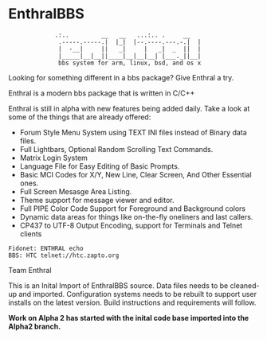EnthralBBS
===========
                 .:..         __   __   ...:.. .     __ 
                  .-----.-----.|  |_|  |--.----.---.-.|  | 
                  |  -__|     ||   _|     |   _|  _  ||  | 
                  |_____|__|__||____|__|__|__| |___._||__| 
                  bbs system for arm, linux, bsd, and os x 

Looking for something different in a bbs package? Give Enthral a try.   

Enthral is a modern bbs package that is written in C/C++

Enthral is still in alpha with new features being added daily. Take a look at 
some of the things that are already offered: 

* Forum Style Menu System using TEXT INI files instead of Binary data files. 
* Full Lightbars, Optional Random Scrolling Text Commands. 
* Matrix Login System 
* Language File for Easy Editing of Basic Prompts. 
* Basic MCI Codes for X/Y, New Line, Clear Screen, And Other Essential ones. 
* Full Screen Mesasge Area Listing. 
* Theme support for message viewer and editor. 
* Full PIPE Color Code Support for Foreground and Background colors 
* Dynamic data areas for things like on-the-fly oneliners and last callers. 
* CP437 to UTF-8 Output Encoding, support for Terminals and Telnet clients

```
Fidonet: ENTHRAL echo 
BBS: HTC telnet://htc.zapto.org
```
Team Enthral 

This is an Inital Import of EnthralBBS source.  Data files needs to be cleaned-up and imported.  Configuration systems needs to be rebuilt to support user installs on the latest version. Build instructions and requirements will follow.

**Work on Alpha 2 has started with the inital code base imported into the Alpha2 branch.**
